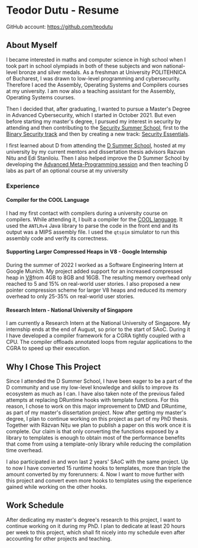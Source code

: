 # Teodor Dutu - Resume

GitHub account: https://github.com/teodutu

## About Myself

I became interested in maths and computer science in high school when I took part in school olympiads in both of these subjects and won national-level bronze and silver medals.
As a freshman at University POLITEHNICA of Bucharest, I was drawn to low-level programming and cybersecurity.
Therefore I aced the Assembly, Operating Systems and Compilers courses at my university.
I am now also a teaching assistant for the Assembly, Operating Systems courses.

Then I decided that, after graduating, I wanted to pursue a Master's Degree in Advanced Cybersecurity, which I started in October 2021.
But even before starting my master's degree, I pursued my interest in security by attending and then contributing to the [Security Summer School](https://github.com/security-summer-school), first to the [Binary Security track](https://security-summer-school.github.io/binary/) and then by creating a new track: [Security Essentials](https://security-summer-school.github.io/essentials/).

I first learned about D from attending the [D Summer School](https://dlang-upb.github.io/D-Summer-School/), hosted at my university by my current mentors and dissertation thesis advisors Razvan Nitu and Edi Staniloiu.
Then I also helped improve the D Summer School by developing the [Advanced Meta-Programming session](https://dlang-upb.github.io/D-Summer-School/advanced-meta/advanced-meta.html) and then teaching D labs as part of an optional course at my university

### Experience

#### Compiler for the COOL Language

I had my first contact with compilers during a university course on compilers.
While attending it, I built a compiler for the [COOL language](https://theory.stanford.edu/~aiken/software/cool/cool.html#:~:text=Cool%3A%20The%20Classroom%20Object%2DOriented,management%2C%20and%20strong%20static%20typing.).
It used the `ANTLRv4` Java library to parse the code in the front end and its output was a MIPS assembly file.
I used the `qtspim` simulator to run this assembly code and verify its correctness.

#### Supporting Larger Compressed Heaps in V8 - Google Internship

During the summer of 2022 I worked as a Software Engineering Intern at Google Munich.
My project added support for an increased compressed heap in [V8](https://v8.dev/docs)from 4GB to 8GB and 16GB.
The resulting memory overhead only reached to 5 and 15% on real-world user stories.
I also proposed a new pointer compression scheme for larger V8 heaps and reduced its memory overhead to only 25-35% on real-world user stories.

#### Research Intern - National University of Singapore

I am currently a Research Intern at the National University of Singapore.
My internship ends at the end of August, so prior to the start of SAoC.
During it I have developed a compiler framework for a CGRA tightly coupled with a CPU.
The compiler offloads annotated loops from regular applications to the CGRA to speed up their execution.

## Why I Chose This Project

Since I attended the D Summer School, I have been eager to be a part of the D community and use my low-level knowledge and skills to improve its ecosystem as much as I can.
I have also taken note of the previous failed attempts at replacing DRuntime hooks with template functions.
For this reason, I chose to work on this major improvement to DMD and DRuntime, as part of my master's dissertation project.
Now after getting my master's degree, I plan to continue working on this project as part of my PhD thesis.
Together with Răzvan Nițu we plan to publish a paper on this work once it is complete.
Our claim is that only converting the functions exposed by a library to templates is enough to obtain most of the performance benefits that come from using a template-only library while reducing the compilation time overhead.

I also participated in and won last 2 years' SAoC with the same project.
Up to now I have converted 15 runtime hooks to templates, more than triple the amount converted by my forerunners: 4.
Now I want to move further with this project and convert even more hooks to templates using the experience gained while working on the other hooks.

## Work Schedule

After dedicating my master's degree's research to this project, I want to continue working on it during my PhD.
I plan to dedicate at least 20 hours per week to this project, which shall fit nicely into my schedule even after accounting for other projects and teaching. 
